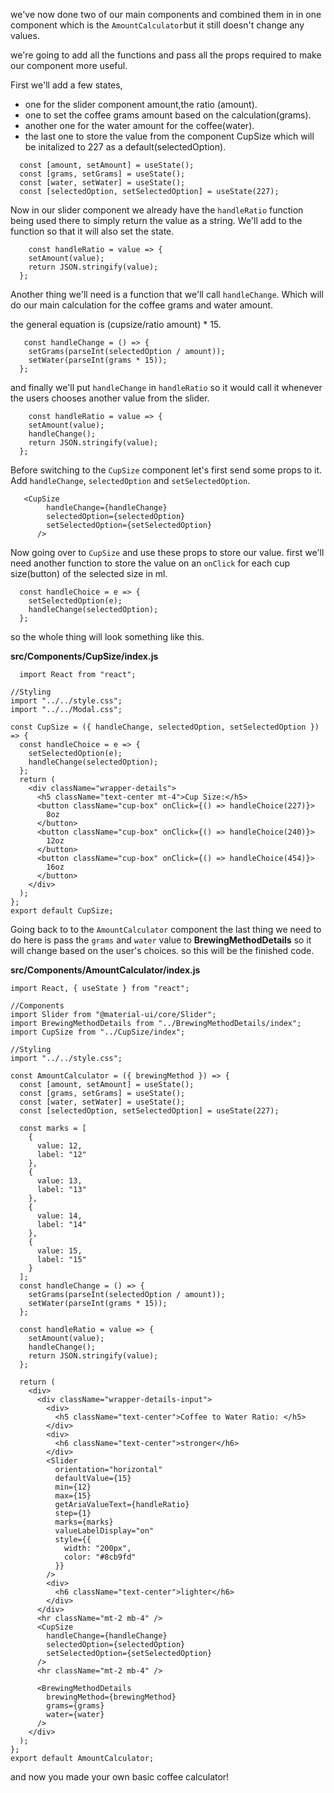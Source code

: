 we've now done two of our main components and combined them in in one component which is the `AmountCalculator`but it still doesn't change any values.

we're going to add all the functions and pass all the props required to make our component more useful.

First we'll add a few states, 
- one for the slider component amount,the ratio (amount).
- one to set the coffee grams amount based on the calculation(grams).
- another one for the water amount for the coffee(water).
- the last one to store the value from the component CupSize which will be initalized to 227 as a default(selectedOption).
```
  const [amount, setAmount] = useState();
  const [grams, setGrams] = useState();
  const [water, setWater] = useState();
  const [selectedOption, setSelectedOption] = useState(227);
```
  Now in our slider component we already have the `handleRatio` function being used there to simply return the value as a string. We'll add to the function so that it will also set the state.
```
    const handleRatio = value => {
    setAmount(value);
    return JSON.stringify(value);
  };
```
 Another thing we'll need is a function that we'll call `handleChange`. Which will do our main calculation for the coffee grams and water amount.

 the general equation is (cupsize/ratio amount) * 15.
```
   const handleChange = () => {
    setGrams(parseInt(selectedOption / amount));
    setWater(parseInt(grams * 15));
  };
```
  and finally we'll put `handleChange` in `handleRatio` so it would call it whenever the users chooses another value from the slider.
```
    const handleRatio = value => {
    setAmount(value);
    handleChange();
    return JSON.stringify(value);
  };
```

  Before switching to the `CupSize` component let's first send some props to it.
  Add `handleChange`, `selectedOption` and `setSelectedOption`.
```
   <CupSize
        handleChange={handleChange}
        selectedOption={selectedOption}
        setSelectedOption={setSelectedOption}
      />
```
Now going over to `CupSize` and use these props to store our value.
first we'll need another function to store the value on an `onClick` for each cup size(button) of the selected size in ml.
```
  const handleChoice = e => {
    setSelectedOption(e);
    handleChange(selectedOption);
  };
```
  so the whole thing will look something like this.

  **src/Components/CupSize/index.js**
```
  import React from "react";

//Styling
import "../../style.css";
import "../../Modal.css";

const CupSize = ({ handleChange, selectedOption, setSelectedOption }) => {
  const handleChoice = e => {
    setSelectedOption(e);
    handleChange(selectedOption);
  };
  return (
    <div className="wrapper-details">
      <h5 className="text-center mt-4">Cup Size:</h5>
      <button className="cup-box" onClick={() => handleChoice(227)}>
        8oz
      </button>
      <button className="cup-box" onClick={() => handleChoice(240)}>
        12oz
      </button>
      <button className="cup-box" onClick={() => handleChoice(454)}>
        16oz
      </button>
    </div>
  );
};
export default CupSize;
```

Going back to to the `AmountCalculator` component the last thing we need to do here is pass the `grams` and `water` value to **BrewingMethodDetails** so it will change based on the user's choices. so this will be the finished code.

**src/Components/AmountCalculator/index.js**
```
import React, { useState } from "react";

//Components
import Slider from "@material-ui/core/Slider";
import BrewingMethodDetails from "../BrewingMethodDetails/index";
import CupSize from "../CupSize/index";

//Styling
import "../../style.css";

const AmountCalculator = ({ brewingMethod }) => {
  const [amount, setAmount] = useState();
  const [grams, setGrams] = useState();
  const [water, setWater] = useState();
  const [selectedOption, setSelectedOption] = useState(227);

  const marks = [
    {
      value: 12,
      label: "12"
    },
    {
      value: 13,
      label: "13"
    },
    {
      value: 14,
      label: "14"
    },
    {
      value: 15,
      label: "15"
    }
  ];
  const handleChange = () => {
    setGrams(parseInt(selectedOption / amount));
    setWater(parseInt(grams * 15));
  };

  const handleRatio = value => {
    setAmount(value);
    handleChange();
    return JSON.stringify(value);
  };

  return (
    <div>
      <div className="wrapper-details-input">
        <div>
          <h5 className="text-center">Coffee to Water Ratio: </h5>
        </div>
        <div>
          <h6 className="text-center">stronger</h6>
        </div>
        <Slider
          orientation="horizontal"
          defaultValue={15}
          min={12}
          max={15}
          getAriaValueText={handleRatio}
          step={1}
          marks={marks}
          valueLabelDisplay="on"
          style={{
            width: "200px",
            color: "#8cb9fd"
          }}
        />
        <div>
          <h6 className="text-center">lighter</h6>
        </div>
      </div>
      <hr className="mt-2 mb-4" />
      <CupSize
        handleChange={handleChange}
        selectedOption={selectedOption}
        setSelectedOption={setSelectedOption}
      />
      <hr className="mt-2 mb-4" />

      <BrewingMethodDetails
        brewingMethod={brewingMethod}
        grams={grams}
        water={water}
      />
    </div>
  );
};
export default AmountCalculator;
```

and now you made your own basic coffee calculator!


